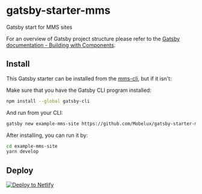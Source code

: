 # gatsby-starter-mms

Gatsby start for MMS sites

For an overview of Gatsby project structure please refer to the [Gatsby documentation - Building with Components](https://www.gatsbyjs.org/docs/building-with-components/).

## Install

This Gatsby starter can be installed from the
[mms-cli](https://github.com/Mobelux/mms-cli), but if it isn't:

Make sure that you have the Gatsby CLI program installed:

```sh
npm install --global gatsby-cli
```

And run from your CLI:

```sh
gatsby new example-mms-site https://github.com/Mobelux/gatsby-starter-mms
```

After installing, you can run it by:

```sh
cd example-mms-site
yarn develop
```

## Deploy

[![Deploy to Netlify](https://www.netlify.com/img/deploy/button.svg)](https://app.netlify.com/start/deploy?repository=https://github.com/gatsbyjs/gatsby-starter-default)
